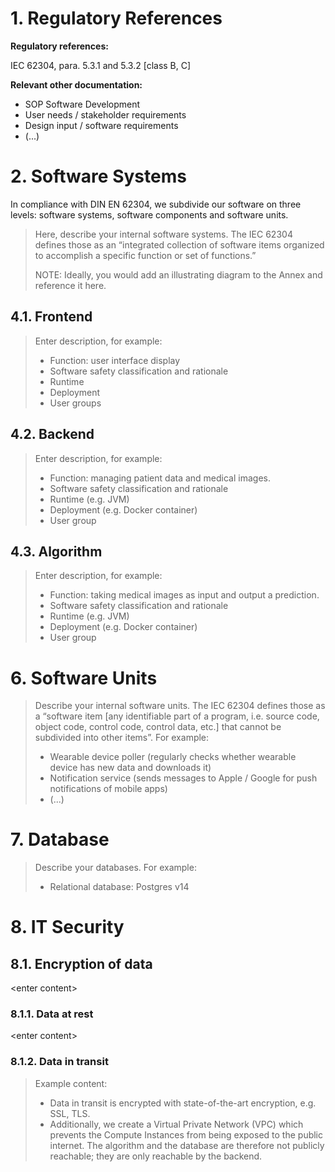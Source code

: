 # 1. Regulatory References

**Regulatory references:**

IEC 62304, para. 5.3.1 and 5.3.2 [class B, C]

**Relevant other documentation:**

* SOP Software Development
* User needs / stakeholder requirements
* Design input / software requirements
* (...)

# 2. Software Systems

In compliance with DIN EN 62304, we subdivide our software on three levels: software systems, software
components and software units.

> Here, describe your internal software systems. The IEC 62304 defines those as an “integrated collection of
> software items organized to accomplish a specific function or set of functions.”
>
> NOTE: Ideally, you would add an illustrating diagram to the Annex and reference it here.

## 4.1. Frontend

> Enter description, for example:
>
> * Function: user interface display
> * Software safety classification and rationale
> * Runtime
> * Deployment
> * User groups

## 4.2. Backend

> Enter description, for example:
>
> * Function: managing patient data and medical images.
> * Software safety classification and rationale
> * Runtime (e.g. JVM)
> * Deployment (e.g. Docker container)
> * User group

## 4.3. Algorithm

> Enter description, for example:
>
> * Function: taking medical images as input and output a prediction.
> * Software safety classification and rationale
> * Runtime (e.g. JVM)
> * Deployment (e.g. Docker container)
> * User group

# 6. Software Units

> Describe your internal software units. The IEC 62304 defines those as a “software item [any identifiable
> part of a program, i.e. source code, object code, control code, control data, etc.] that cannot be
> subdivided into other items”. For example:
>
> * Wearable device poller (regularly checks whether wearable device has new data and downloads it)
> * Notification service (sends messages to Apple / Google for push notifications of mobile apps)
> * (...)

# 7. Database

> Describe your databases. For example:
>
> * Relational database: Postgres v14

# 8. IT Security

## 8.1. Encryption of data

\<enter content\>

### 8.1.1. Data at rest

\<enter content\>

### 8.1.2. Data in transit

> Example content:
>
> * Data in transit is encrypted with state-of-the-art encryption, e.g. SSL, TLS.
> * Additionally, we create a Virtual Private Network (VPC) which prevents the Compute Instances from being
>   exposed to the public internet. The algorithm and the database are therefore not publicly reachable; they
>   are only reachable by the backend.
